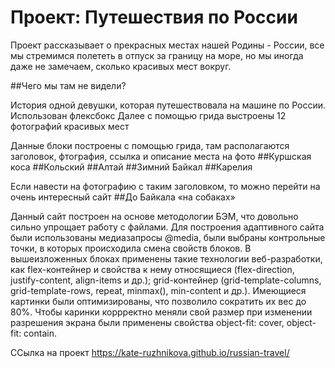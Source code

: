 # Проект: Путешествия по России

Проект рассказывает о прекрасных местах нашей Родины - России, все мы стремимся полететь в отпуск за границу на море, но мы иногда даже не замечаем, сколько красивых мест вокруг.

##Чего мы там не видели?

История одной девушки, которая путешествовала на машине по России. Использован флексбокс 
Далее с помощью грида выстроены 12 фотографий красивых мест

Данные блоки построены с помощью грида, там располагаются заголовок, фтография, ссылка и описание места на фото
##Куршская коса
##Кольский
##Алтай
##Зимний Байкал
##Карелия

Если навести на фотографию с таким заголовком, то можно перейти на очень интересный сайт
##До Байкала «на собаках»

Данный сайт построен на основе методологии БЭМ, что довольно сильно упрощает работу с файлами. Для построения адаптивного сайта были использованы медиазапросы @media, были выбраны контрольные точки, в которых происходила смена свойств блоков.
В вышеизложенных блоках применены такие технологии веб-разработки, как flex-контейнер и свойства к нему относящиеся (flex-direction, justify-content, align-items и др.); grid-контейнер (grid-template-columns, grid-template-rows, repeat, minmax(), min-content и др.). 
Имеющиеся картинки были оптимизированы, что позволило сократить их вес до 80%. Чтобы каринки коррректно меняли свой размер при изменении разрешения экрана были применены свойства object-fit: cover, object-fit: contain.

ССылка на проект
https://kate-ruzhnikova.github.io/russian-travel/

